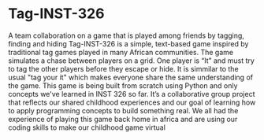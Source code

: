 # Tag-INST-326
A team collaboration on a game that is played among friends by tagging, finding and hiding 
Tag-INST-326 is a simple, text-based game inspired by traditional tag games played in many African communities. The game simulates a chase between players on a grid. One player is “It” and must try to tag the other players before they escape or hide. It is simmilar to the usual "tag your it" which makes everyone share the same understanding of the game. 
This game is being built from scratch using Python and only concepts we've learned in INST 326 so far. It’s a collaborative group project that reflects our shared childhood experiences and our goal of learning how to apply programming concepts to build something real.
We all had the experience of playing this game back home in africa and are using our coding skills to make our childhood game virtual

